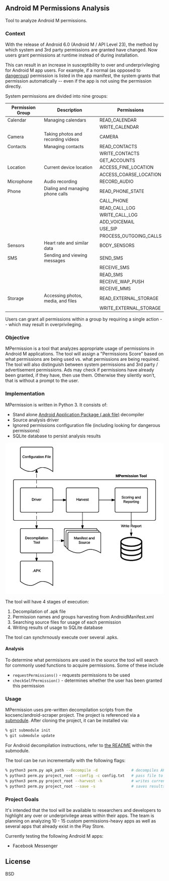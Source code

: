 ## Android M Permissions Analysis
Tool to analyze Android M permissions.

### Context
With the release of Android 6.0 (Android M / API Level 23), the method by which system and 3rd party permissions are granted have changed. Now users grant permissions at runtime instead of during installation.   

This can result in an increase in susceptibility to over and underprivileging for Android M app users. For example, if a normal (as opposed to [dangerous][1]) permission is listed in the app manifest, the system grants that permission automatically -- even if the app is not using the permission directly.

System permissions are divided into nine groups:

| Permission Group   | Description                        | Permissions    | 
|--------------------|------------------------------------|----------------|  
| Calendar           | Managing calendars                 | READ_CALENDAR  |
|                    |                                    | WRITE_CALENDAR |
| Camera             | Taking photos and recording videos | CAMERA         |
| Contacts           | Managing contacts                  | READ_CONTACTS  |
|                    |                                    | WRITE_CONTACTS |
|                    |                                    | GET_ACCOUNTS   |
| Location           | Current device location            | ACCESS_FINE_LOCATION               |
|                    |                                    | ACCESS_COARSE_LOCATION               |
| Microphone         | Audio recording                    | RECORD_AUDIO               |
| Phone              | Dialing and managing phone calls   | READ_PHONE_STATE            |
|                    |                                    | CALL_PHONE               |
|                    |                                    | READ_CALL_LOG               |
|                    |                                    | WRITE_CALL_LOG               |
|                    |                                    | ADD_VOICEMAIL               |
|                    |                                    | USE_SIP               |
|                    |                                    | PROCESS_OUTGOING_CALLS               |
| Sensors            | Heart rate and similar data        | BODY_SENSORS            |
| SMS                | Sending and viewing messages       | SEND_SMS               |
|                    |                                    | RECEIVE_SMS               |
|                    |                                    | READ_SMS               |
|                    |                                    | RECEIVE_WAP_PUSH               |
|                    |                                    | RECEIVE_MMS               |
| Storage            | Accessing photos, media, and files | READ_EXTERNAL_STORAGE               |
|                    |                                    | WRITE_EXTERNAL_STORAGE               |

Users can grant all permissions within a group by requiring a single action -- which may result in overprivileging. 

### Objective
MPermission is a tool that analyzes appropriate usage of permissions in Android M applications. The tool will assign a "Permissions Score" based on what permissions are being used vs. what permissions are being required. The tool will also distinguish between system permissions and 3rd party / advertisement permissions. Ads may check if permissions have already been granted, if they have, then use them. Otherwise they silently won’t, that is without a prompt to the user.

### Implementation
MPermission is written in Python 3. It consists of:
* Stand alone [Android Application Package (.apk file)][2] decompiler
* Source analysis driver
* Ignored permissions configuration file (including looking for dangerous permissions)
* SQLite database to persist analysis results

![Subsystem](/docs/mpermission-subsystem-diagram.png?raw=true "Optional Title")

The tool will have 4 stages of execution:  

1. Decompilation of .apk file 
2. Permission names and groups harvesting from AndroidManifest.xml
3. Searching source files for usage of each permission
4. Writing results of usage to SQLite database

The tool can synchrnously execute over several .apks.

#### Analysis
To determine what permisisons are used in the source the tool will search for commonly used functions to acquire permissions. Some of these include  
* `requestPermissions()` - requests permissions to be used 
* `checkSelfPermission()` - determines whether the user has been granted this permission

### Usage
MPermission uses pre-written decompilation scripts from the kocsenc/android-scraper project. The project is referenced via a [submodule](3). After cloning the project, it can be installed via:

```bash
% git submodule init
% git submodule update
```

For Android decompilation instructions, refer to [the README](4) within the submodule.

The tool can be run incrementally with the following flags:

```bash
% python3 perm.py apk_path --decompile -d               # decompiles APK and moves it to sample_apk/
% python3 perm.py project_root --config -c config.txt   # pass file to observe / ignore permissions during analysis
% python3 perm.py project_root --harvest -h             # writes current permissions to permissions-app-name.txt
% python3 perm.py project_root --save -s                # saves results to SQLite DB
```

### Project Goals

It's intended that the tool will be available to researchers and developers to highlight any over or underprivilege areas within their apps. The team is planning on analyzing 10 - 15 custom permissions-heavy apps as well as several apps that already exist in the Play Store.

Currently testing the following Android M apps:
* Facebook Messenger

License
----
BSD 

[1]: http://developer.android.com/guide/topics/security/permissions.html#normal-dangerous
[2]: https://www.wikiwand.com/en/Android_application_package
[3]: https://git-scm.com/book/en/v2/Git-Tools-Submodules
[4]: https://github.com/kocsenc/android-scraper/tree/master/tools/apk-decompiler/

